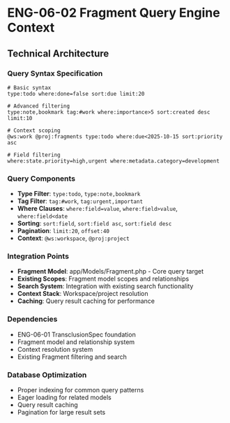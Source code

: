 # ENG-06-02 Fragment Query Engine Context

## Technical Architecture

### Query Syntax Specification
```
# Basic syntax
type:todo where:done=false sort:due limit:20

# Advanced filtering
type:note,bookmark tag:#work where:importance>5 sort:created desc limit:10

# Context scoping
@ws:work @proj:fragments type:todo where:due<2025-10-15 sort:priority asc

# Field filtering
where:state.priority=high,urgent where:metadata.category=development
```

### Query Components
- **Type Filter**: `type:todo`, `type:note,bookmark`
- **Tag Filter**: `tag:#work`, `tag:urgent,important`
- **Where Clauses**: `where:field=value`, `where:field>value`, `where:field<date`
- **Sorting**: `sort:field`, `sort:field asc`, `sort:field desc`
- **Pagination**: `limit:20`, `offset:40`
- **Context**: `@ws:workspace`, `@proj:project`

### Integration Points
- **Fragment Model**: app/Models/Fragment.php - Core query target
- **Existing Scopes**: Fragment model scopes and relationships
- **Search System**: Integration with existing search functionality
- **Context Stack**: Workspace/project resolution
- **Caching**: Query result caching for performance

### Dependencies
- ENG-06-01 TransclusionSpec foundation
- Fragment model and relationship system
- Context resolution system
- Existing Fragment filtering and search

### Database Optimization
- Proper indexing for common query patterns
- Eager loading for related models
- Query result caching
- Pagination for large result sets